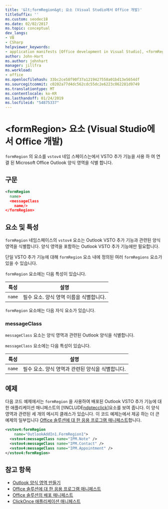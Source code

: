 ```yaml
---
title: '&lt;formRegion&gt; 요소 (Visual Studio에서 Office 개발)'
titleSuffix: ''
ms.custom: seodec18
ms.date: 02/02/2017
ms.topic: conceptual
dev_langs:
- VB
- CSharp
helpviewer_keywords:
- application manifests [Office development in Visual Studio], <formRegion> element
author: John-Hart
ms.author: johnhart
manager: jillfra
ms.workload:
- office
ms.openlocfilehash: 33bc2ce58f90f37a1219427558a01bd13e5654df
ms.sourcegitcommit: c0202a77d4dc562cdc55dc2e6223c062281d9749
ms.translationtype: MT
ms.contentlocale: ko-KR
ms.lasthandoff: 01/24/2019
ms.locfileid: "54875337"
---
```

# <a name="ltformregiongt-element-office-development-in-visual-studio"></a>&lt;formRegion&gt; 요소 (Visual Studio에서 Office 개발)
  `formRegion` 의 요소를 `vstov4` 네임 스페이스는에서 VSTO 추가 기능을 사용 하 여 연결 된 Microsoft Office Outlook 양식 영역을 식별 합니다.

## <a name="syntax"></a>구문

```xml
<formRegion
  name>
  <messageClass
    name/>
</formRegion>
```

## <a name="elements-and-attributes"></a>요소 및 특성
 `formRegion` 네임스페이스의 `vstov4` 요소는 Outlook VSTO 추가 기능과 관련된 양식 영역을 식별합니다. 양식 영역을 포함하는 Outlook VSTO 추가 기능에만 필요합니다.

 단일 VSTO 추가 기능에 대해 `formRegion` 요소 내에 정의된 여러 `formRegions` 요소가 있을 수 있습니다.

 `formRegion` 요소에는 다음 특성이 있습니다.

|특성|설명|
|---------------|-----------------|
|`name`|필수 요소. 양식 영역 이름을 식별합니다.|

 `formRegion` 요소에는 다음 자식 요소가 있습니다.

### <a name="messageclass"></a>messageClass
 `messageClass` 요소는 양식 영역과 관련된 Outlook 양식을 식별합니다.

 `messageClass` 요소에는 다음 특성이 있습니다.

|특성|설명|
|---------------|-----------------|
|`name`|필수 요소. 양식 영역과 관련된 양식을 식별합니다.|

## <a name="example"></a>예제
 다음 코드 예제에서는 `formRegion` 을 사용하여 배포된 Outlook VSTO 추가 기능에 대한 애플리케이션 매니페스트의 [!INCLUDE[ndptecclick](../vsto/includes/ndptecclick-md.md)]요소를 보여 줍니다. 이 양식 영역과 관련된 세 개의 메시지 클래스가 있습니다. 이 코드 예제는에서 제공 하는 더 큰 예제의 일부입니다 [Office 솔루션에 대 한 응용 프로그램 매니페스트](../vsto/application-manifests-for-office-solutions.md)합니다.

```xml
<vstov4:formRegion
    name="OutlookAddIn1.FormRegion1">
  <vstov4:messageClass name="IPM.Note" />
  <vstov4:messageClass name="IPM.Contact" />
  <vstov4:messageClass name="IPM.Appointment" />
</vstov4:formRegion>
```

## <a name="see-also"></a>참고 항목

- [Outlook 양식 영역 만들기](../vsto/creating-outlook-form-regions.md)
- [Office 솔루션에 대 한 응용 프로그램 매니페스트](../vsto/application-manifests-for-office-solutions.md)
- [Office 솔루션의 배포 매니페스트](../vsto/deployment-manifests-for-office-solutions.md)
- [ClickOnce 애플리케이션 매니페스트](../deployment/clickonce-application-manifest.md)